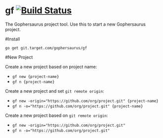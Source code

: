 gf [![Build Status](http://drone.targetpivot.com/api/badge/git.target.com/gophersaurus/gf/status.svg?branch=master)](http://drone.targetpivot.com/git.target.com/gophersaurus/gf)
==

The Gophersaurus project tool.  Use this to start a new Gophersaurus project.

#Install

`go get git.target.com/gophersaurus/gf`

#New Project

Create a new project based on project name:
* `gf new {project-name}`
* `gf n {project-name}`

Create a new project and set `git remote origin`:
* `gf new -origin="https://github.com/org/project.git" {project-name}`
* `gf n -o="https://github.com/org/project.git" {project-name}`

Create a new project based on `git remote origin`:
* `gf new -origin="https://github.com/org/project.git"`
* `gf n -o="https://github.com/org/project.git"`

